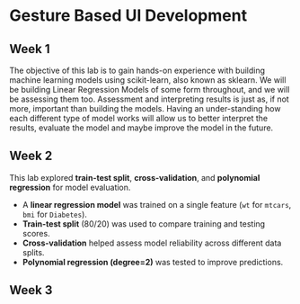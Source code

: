 # Gesture Based UI Development

## Week 1
The objective of this lab is to gain hands-on experience with building machine learning models using scikit-learn, also
known as sklearn. We will be building Linear Regression Models of some form throughout, and we will be assessing
them too.
Assessment and interpreting results is just as, if not more, important than building the models. Having an under-standing how each different type of model works will allow us to better interpret the results, evaluate the model and
maybe improve the model in the future.

## Week 2
This lab explored **train-test split**, **cross-validation**, and **polynomial regression** for model evaluation.  

- A **linear regression model** was trained on a single feature (`wt` for `mtcars`, `bmi` for `Diabetes`).  
- **Train-test split** (80/20) was used to compare training and testing scores.  
- **Cross-validation** helped assess model reliability across different data splits.  
- **Polynomial regression (degree=2)** was tested to improve predictions.  

## Week 3